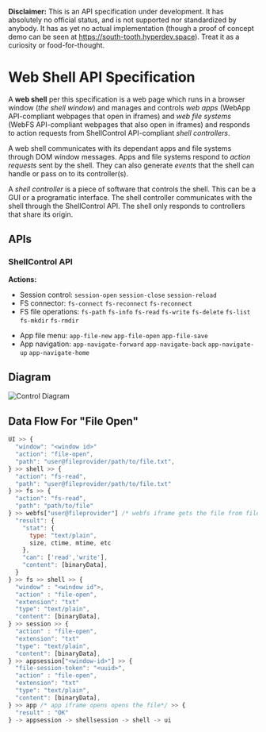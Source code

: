 __Disclaimer:__ This is an API specification under development. It has absolutely no official status, 
and is not supported nor standardized by anybody. 
It has as yet no actual implementation (though a proof of concept demo can be seen at https://south-tooth.hyperdev.space).
Treat it as a curiosity or food-for-thought.

# Web Shell API Specification

A __web shell__ per this specification is a web page which runs in a browser window (_the shell window_) and
manages and controls _web apps_ (WebApp API-compliant webpages that open in iframes) and _web file systems_
(WebFS API-compliant webpages that also open in iframes) and responds to action requests from 
ShellControl API-compliant _shell controllers_.

A web shell communicates with its dependant apps and file systems through DOM window messages. Apps and file
systems respond to _action requests_ sent by the shell. They can also generate _events_ that the shell can
handle or pass on to its controller(s).

A _shell controller_ is a piece of software that controls the shell. This can be a GUI or a programatic
interface. The shell controller communicates with the shell through the ShellControl API. The shell only responds
to controllers that share its origin.

## APIs

### ShellControl API

__Actions:__

* Session control:
`session-open`
`session-close`
`session-reload`
* FS connector: 
`fs-connect` 
`fs-reconnect`
`fs-reconnect`
* FS file operations:
`fs-path`
`fs-info`
`fs-read`
`fs-write`
`fs-delete`
`fs-list`
`fs-mkdir`
`fs-rmdir` 
- App file menu: 
`app-file-new`
`app-file-open` 
`app-file-save`
- App navigation:
`app-navigate-forward`
`app-navigate-back`
`app-navigate-up`
`app-navigate-home`

## Diagram
![Control Diagram](https://raw.githubusercontent.com/zocky/web-shell-api/master/diagram.png)

## Data Flow For "File Open"

```` js
UI >> {
  "window": "<window id>"
  "action": "file-open",
  "path": "user@fileprovider/path/to/file.txt",
} >> shell >> {
  "action": "fs-read",
  "path": "user@fileprovider/path/to/file.txt"
} >> fs >> {
  "action": "fs-read",
  "path": "path/to/file"
} >> webfs["user@fileprovider"] /* webfs iframe gets the file from file provider web service*/ >> { 
  "result": {
    "stat": {
      type: "text/plain",
      size, ctime, mtime, etc
    },
    "can": ['read','write'],
    "content": [binaryData],
  }
} >> fs >> shell >> {
  "window" : "<window id">,
  "action" : "file-open",
  "extension": "txt"
  "type": "text/plain",
  "content": [binaryData],
} >> session >> {
  "action" : "file-open",
  "extension": "txt"
  "type": "text/plain",
  "content": [binaryData],
} >> appsession["<window-id>"] >> {
  "file-session-token": "<uuid>",
  "action" : "file-open",
  "extension": "txt"
  "type": "text/plain",
  "content": [binaryData],
} >> app /* app iframe opens opens the file*/ >> {
  "result" : "OK"
} -> appsession -> shellsession -> shell -> ui 
````
